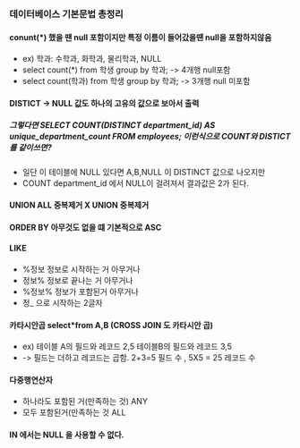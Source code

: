 ### 데이터베이스 기본문법 총정리

#### conunt(*) 했을 땐 null 포함이지만 특정 이름이 들어갔을떈 null을 포함하지않음 
- ex) 학과: 수학과, 화학과, 물리학과, NULL
- select count(*) from 학생 group by 학과; -> 4개행 null포함
- select count(학과) from 학생 group by 학과; -> 3개행 null 미포함

#### DISTICT -> NULL 값도 하나의 고유의 값으로 보아서 출력

##### 그렇다면 SELECT COUNT(DISTINCT department_id) AS unique_department_count FROM employees; 이런식으로 COUNT와 DISTICT를 같이쓰면?
- 일단 이 테이블에 NULL 있다면 A,B,NULL 이 DISTINCT 값으로 나오지만
- COUNT department_id 에서 NULL이 걸려져서 결과값은 2가 된다.

#### UNION ALL 중복제거 X UNION 중복제거 

#### ORDER BY 아무것도 없을 떄 기본적으로 ASC

#### LIKE 
- %정보 정보로 시작하는 거 아무거나
- 정보% 정보로 끝나는 거 아무거나
- %정보% 정보가 포함된거 아무거나
- 정_  으로 시작하는 2글자 

#### 카타시안곱 select*from A,B (CROSS JOIN 도 카타시안 곱)
- ex)  테이블 A의 필드와 레코드 2,5 테이블B의 필드와 레코드 3,5
- -> 필드는 더하고 레코드는 곱함. 2+3=5 필드 수 , 5X5 = 25 레코드 수

#### 다중행연산자
- 하나라도 포함된 거(만족하는 것) ANY
- 모두 포함된거(만족하는 것 ALL

#### IN 에서는 NULL 을 사용할 수 없다.

